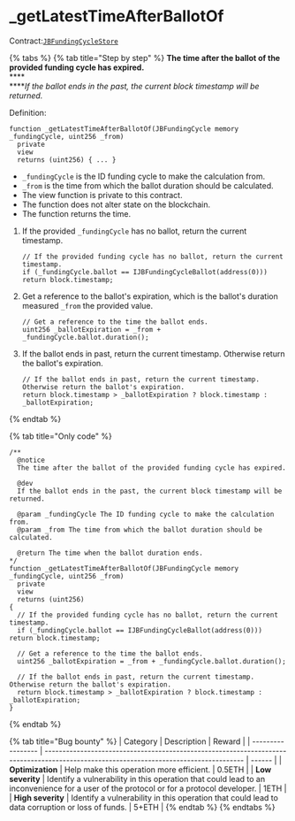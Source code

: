 # \_getLatestTimeAfterBallotOf

Contract:[`JBFundingCycleStore`](../)​

{% tabs %}
{% tab title="Step by step" %}
**The time after the ballot of the provided funding cycle has expired.**\
****\
****_If the ballot ends in the past, the current block timestamp will be returned._

Definition:

```solidity
function _getLatestTimeAfterBallotOf(JBFundingCycle memory _fundingCycle, uint256 _from)
  private
  view
  returns (uint256) { ... } 
```

* `_fundingCycle` is the ID funding cycle to make the calculation from.
* `_from` is the time from which the ballot duration should be calculated.
* The view function is private to this contract.
* The function does not alter state on the blockchain.
* The function returns the time.



1.  If the provided `_fundingCycle` has no ballot, return the current timestamp.

    ```solidity
    // If the provided funding cycle has no ballot, return the current timestamp.
    if (_fundingCycle.ballot == IJBFundingCycleBallot(address(0))) return block.timestamp;
    ```


2.  Get a reference to the ballot's expiration, which is the ballot's duration measured `_from` the provided value.

    ```solidity
    // Get a reference to the time the ballot ends.
    uint256 _ballotExpiration = _from + _fundingCycle.ballot.duration();
    ```


3.  If the ballot ends in past, return the current timestamp. Otherwise return the ballot's expiration.

    ```solidity
    // If the ballot ends in past, return the current timestamp. Otherwise return the ballot's expiration.
    return block.timestamp > _ballotExpiration ? block.timestamp : _ballotExpiration;
    ```
{% endtab %}

{% tab title="Only code" %}
```solidity
/** 
  @notice
  The time after the ballot of the provided funding cycle has expired.

  @dev
  If the ballot ends in the past, the current block timestamp will be returned.

  @param _fundingCycle The ID funding cycle to make the calculation from.
  @param _from The time from which the ballot duration should be calculated.

  @return The time when the ballot duration ends.
*/
function _getLatestTimeAfterBallotOf(JBFundingCycle memory _fundingCycle, uint256 _from)
  private
  view
  returns (uint256)
{
  // If the provided funding cycle has no ballot, return the current timestamp.
  if (_fundingCycle.ballot == IJBFundingCycleBallot(address(0))) return block.timestamp;

  // Get a reference to the time the ballot ends.
  uint256 _ballotExpiration = _from + _fundingCycle.ballot.duration();

  // If the ballot ends in past, return the current timestamp. Otherwise return the ballot's expiration.
  return block.timestamp > _ballotExpiration ? block.timestamp : _ballotExpiration;
}
```
{% endtab %}

{% tab title="Bug bounty" %}
| Category          | Description                                                                                                                            | Reward |
| ----------------- | -------------------------------------------------------------------------------------------------------------------------------------- | ------ |
| **Optimization**  | Help make this operation more efficient.                                                                                               | 0.5ETH |
| **Low severity**  | Identify a vulnerability in this operation that could lead to an inconvenience for a user of the protocol or for a protocol developer. | 1ETH   |
| **High severity** | Identify a vulnerability in this operation that could lead to data corruption or loss of funds.                                        | 5+ETH  |
{% endtab %}
{% endtabs %}
